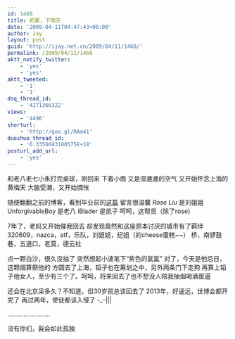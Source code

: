 ```yaml
---
id: 1468
title: 初夏，下雨天
date: '2009-04-11T04:47:43+08:00'
author: Jay
layout: post
guid: 'http://ijay.net.cn/2009/04/11/1468/'
permalink: /2009/04/11/1468
aktt_notify_twitter:
    - 'yes'
    - 'yes'
aktt_tweeted:
    - '1'
    - '1'
dsq_thread_id:
    - '4271366322'
views:
    - '4496'
shorturl:
    - 'http://goo.gl/RAa41'
duoshuo_thread_id:
    - '6.3356043180575E+18'
posturl_add_url:
    - 'yes'
---
```


和老八老七小朱打完桌球，刚回来
下着小雨
又是湿漉漉的空气
又开始怀念上海的黄梅天
大脑受潮，又开始惆怅

随便翻翻之前的博客，看到毕业前的<a href="http://www.jayxu.com/2006/04/18/141/" target="_blank">这篇</a>
留言很温馨
*Rose Liu* 是刘姐姐
UnforgivableBoy 是老八
iBlader 是凯子
呵呵，这帮货（除了rose）

7年了，老妈又开始催我回去
却发现竟然和这座原本讨厌的城市有了羁绊
320609，nazca，atf，乐队，刘姐姐，纪姐（的cheese蛋糕~~）
桥，南锣鼓巷，五道口，老莫，德云社

点一颗白沙，很久没抽了
突然想起小波笔下“紫色的氤氲”
对了，今天是他忌日，这颗烟算祭他的
方圆去了上海，韬子也在筹划之中，另外两条门下走狗
再算上韬子他女人，至少有三个了。呵呵，将来回去了也不愁没人陪我抽烟喝酒蛋逼

还会在北京呆多久？不知道，但30岁前总该回去了
2013年，好遥远，世博会都开完了
再过两年，使徒都该入侵了 -_-|||

……………………

没有你们，我会如此孤独